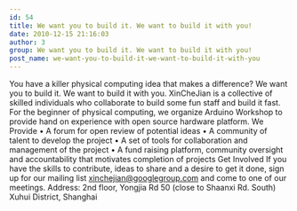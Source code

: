 ```yaml
---
id: 54
title: We want you to build it. We want to build it with you!
date: 2010-12-15 21:16:03
author: 3
group: We want you to build it. We want to build it with you!
post_name: we-want-you-to-build-it-we-want-to-build-it-with-you
---
```


You have a killer physical computing idea that makes a difference? We want you to build it. We want to build it with you. XinCheJian is a collective of skilled individuals who collaborate to build some fun staff and build it fast. For the beginner of physical computing, we organize Arduino Workshop to provide hand on experience with open source hardware platform. We Provide • A forum for open review of potential ideas • A community of talent to develop the project • A set of tools for collaboration and management of the project • A fund raising platform, community oversight and accountability that motivates completion of projects Get Involved If you have the skills to contribute, ideas to share and a desire to get it done, sign up for our mailing list xinchejian@googlegroup.com and come to one of our meetings. Address: 2nd floor, Yongjia Rd 50 (close to Shaanxi Rd. South) Xuhui District, Shanghai